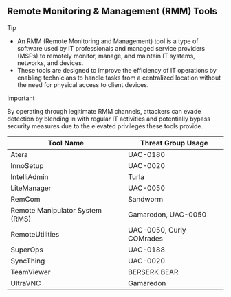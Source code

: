 ## Remote Monitoring & Management (RMM) Tools

> [!TIP]
> - An RMM (Remote Monitoring and Management) tool is a type of software used by IT professionals and managed service providers (MSPs) to remotely monitor, manage, and maintain IT systems, networks, and devices.
> - These tools are designed to improve the efficiency of IT operations by enabling technicians to handle tasks from a centralized location without the need for physical access to client devices. 

> [!IMPORTANT]
> By operating through legitimate RMM channels, attackers can evade detection by blending in with regular IT activities and potentially bypass security measures due to the elevated privileges these tools provide.

| Tool Name | Threat Group Usage |
|---|---|
| Atera | UAC-0180 |
| InnoSetup | UAC-0020 |
| IntelliAdmin | Turla |
| LiteManager | UAC-0050 |
| RemCom | Sandworm |
| Remote Manipulator System (RMS) | Gamaredon, UAC-0050 |
| RemoteUtilities | UAC-0050, Curly COMrades |
| SuperOps | UAC-0188 |
| SyncThing | UAC-0020 |
| TeamViewer | BERSERK BEAR |
| UltraVNC | Gamaredon |
